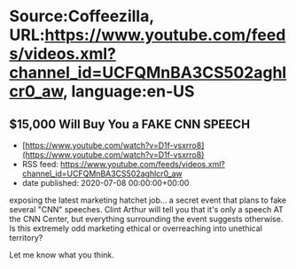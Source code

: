 # Source:Coffeezilla, URL:https://www.youtube.com/feeds/videos.xml?channel_id=UCFQMnBA3CS502aghlcr0_aw, language:en-US

## $15,000 Will Buy You a FAKE CNN SPEECH
 - [https://www.youtube.com/watch?v=D1f-vsxrro8](https://www.youtube.com/watch?v=D1f-vsxrro8)
 - RSS feed: https://www.youtube.com/feeds/videos.xml?channel_id=UCFQMnBA3CS502aghlcr0_aw
 - date published: 2020-07-08 00:00:00+00:00

exposing the latest marketing hatchet job... a secret event that plans to fake several "CNN" speeches. Clint Arthur will tell you that it's only a speech AT the CNN Center, but everything surrounding the event suggests otherwise. Is this extremely odd marketing ethical or overreaching into unethical territory?

Let me know what you think.

